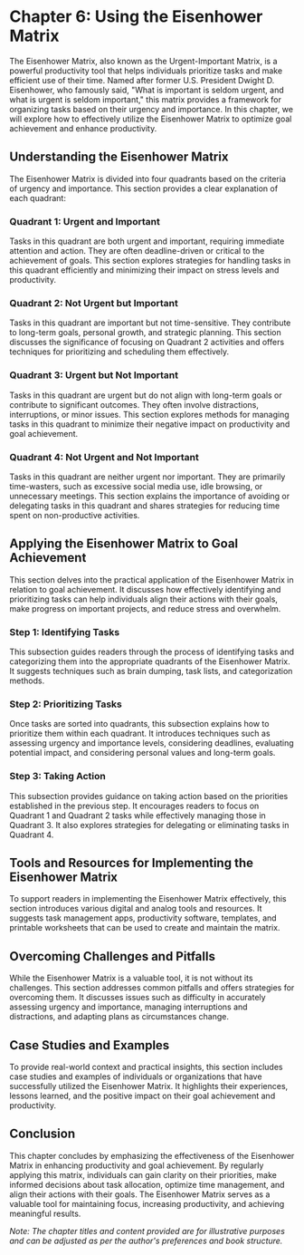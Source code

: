 Chapter 6: Using the Eisenhower Matrix
======================================

The Eisenhower Matrix, also known as the Urgent-Important Matrix, is a powerful productivity tool that helps individuals prioritize tasks and make efficient use of their time. Named after former U.S. President Dwight D. Eisenhower, who famously said, "What is important is seldom urgent, and what is urgent is seldom important," this matrix provides a framework for organizing tasks based on their urgency and importance. In this chapter, we will explore how to effectively utilize the Eisenhower Matrix to optimize goal achievement and enhance productivity.

Understanding the Eisenhower Matrix
-----------------------------------

The Eisenhower Matrix is divided into four quadrants based on the criteria of urgency and importance. This section provides a clear explanation of each quadrant:

### Quadrant 1: Urgent and Important

Tasks in this quadrant are both urgent and important, requiring immediate attention and action. They are often deadline-driven or critical to the achievement of goals. This section explores strategies for handling tasks in this quadrant efficiently and minimizing their impact on stress levels and productivity.

### Quadrant 2: Not Urgent but Important

Tasks in this quadrant are important but not time-sensitive. They contribute to long-term goals, personal growth, and strategic planning. This section discusses the significance of focusing on Quadrant 2 activities and offers techniques for prioritizing and scheduling them effectively.

### Quadrant 3: Urgent but Not Important

Tasks in this quadrant are urgent but do not align with long-term goals or contribute to significant outcomes. They often involve distractions, interruptions, or minor issues. This section explores methods for managing tasks in this quadrant to minimize their negative impact on productivity and goal achievement.

### Quadrant 4: Not Urgent and Not Important

Tasks in this quadrant are neither urgent nor important. They are primarily time-wasters, such as excessive social media use, idle browsing, or unnecessary meetings. This section explains the importance of avoiding or delegating tasks in this quadrant and shares strategies for reducing time spent on non-productive activities.

Applying the Eisenhower Matrix to Goal Achievement
--------------------------------------------------

This section delves into the practical application of the Eisenhower Matrix in relation to goal achievement. It discusses how effectively identifying and prioritizing tasks can help individuals align their actions with their goals, make progress on important projects, and reduce stress and overwhelm.

### Step 1: Identifying Tasks

This subsection guides readers through the process of identifying tasks and categorizing them into the appropriate quadrants of the Eisenhower Matrix. It suggests techniques such as brain dumping, task lists, and categorization methods.

### Step 2: Prioritizing Tasks

Once tasks are sorted into quadrants, this subsection explains how to prioritize them within each quadrant. It introduces techniques such as assessing urgency and importance levels, considering deadlines, evaluating potential impact, and considering personal values and long-term goals.

### Step 3: Taking Action

This subsection provides guidance on taking action based on the priorities established in the previous step. It encourages readers to focus on Quadrant 1 and Quadrant 2 tasks while effectively managing those in Quadrant 3. It also explores strategies for delegating or eliminating tasks in Quadrant 4.

Tools and Resources for Implementing the Eisenhower Matrix
----------------------------------------------------------

To support readers in implementing the Eisenhower Matrix effectively, this section introduces various digital and analog tools and resources. It suggests task management apps, productivity software, templates, and printable worksheets that can be used to create and maintain the matrix.

Overcoming Challenges and Pitfalls
----------------------------------

While the Eisenhower Matrix is a valuable tool, it is not without its challenges. This section addresses common pitfalls and offers strategies for overcoming them. It discusses issues such as difficulty in accurately assessing urgency and importance, managing interruptions and distractions, and adapting plans as circumstances change.

Case Studies and Examples
-------------------------

To provide real-world context and practical insights, this section includes case studies and examples of individuals or organizations that have successfully utilized the Eisenhower Matrix. It highlights their experiences, lessons learned, and the positive impact on their goal achievement and productivity.

Conclusion
----------

This chapter concludes by emphasizing the effectiveness of the Eisenhower Matrix in enhancing productivity and goal achievement. By regularly applying this matrix, individuals can gain clarity on their priorities, make informed decisions about task allocation, optimize time management, and align their actions with their goals. The Eisenhower Matrix serves as a valuable tool for maintaining focus, increasing productivity, and achieving meaningful results.

*Note: The chapter titles and content provided are for illustrative purposes and can be adjusted as per the author's preferences and book structure.*
